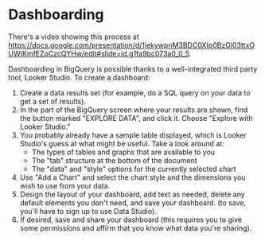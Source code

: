 # Dashboarding

There's a video showing this process at https://docs.google.com/presentation/d/1jekywpnM3BDC0XIp0BzGl03ttxOUWIKmfEZoCzcQYHw/edit#slide=id.g1fa9bc073a0_0_5.

Dashboarding in BigQuery is possible thanks to a well-integrated third party tool, Looker Studio.  To create a dashboard:

1. Create a data results set (for example, do a SQL query on your data to get a set of results).
2. In the part of the BigQuery screen where your results are shown, find the button marked "EXPLORE DATA", and click it.  Choose "Explore with Looker Studio."
3. You probably already have a sample table displayed, which is Looker Studio's guess at what might be useful.  Take a look around at:
    * The types of tables and graphs that are available to you
    * The "tab" structure at the bottom of the document
    * The "data" and "style" options for the currently selected chart
4. Use "Add a Chart" and select the chart style and the dimensions you wish to use from your data.
5. Design the layout of your dashboard, add text as needed, delete any default elements you don't need, and save your dashboard. (to save, you'll have to sign up to use Data Studio).
6. If desired, save and share your dashboard (this requires you to give some permissions and affirm that you know what data you're sharing).